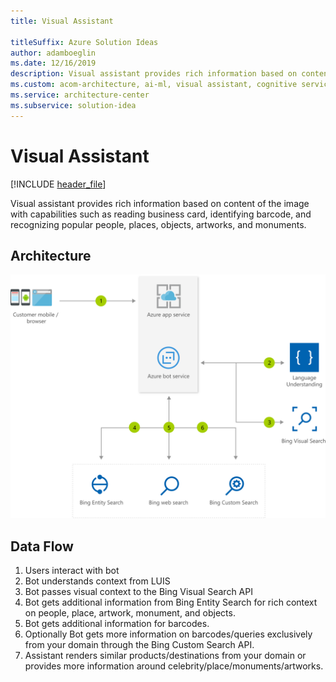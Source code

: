 ```yaml
---
title: Visual Assistant

titleSuffix: Azure Solution Ideas
author: adamboeglin
ms.date: 12/16/2019
description: Visual assistant provides rich information based on content of the image with capabilities such as reading business card, identifying barcode, and recognizing popular people, places, objects, artworks, and monuments.
ms.custom: acom-architecture, ai-ml, visual assistant, cognitive services, visual capabilities, visual assistant scenarios, interactive-diagram, 'https://azure.microsoft.com/solutions/architecture/visual-assistant/'
ms.service: architecture-center
ms.subservice: solution-idea
---
```

# Visual Assistant


[!INCLUDE [header_file](../header.md)]

Visual assistant provides rich information based on content of the image with capabilities such as reading business card, identifying barcode, and recognizing popular people, places, objects, artworks, and monuments.

## Architecture

![Architecture diagram](../media/visual-assistant.svg)


## Data Flow

1. Users interact with bot
1. Bot understands context from LUIS
1. Bot passes visual context to the Bing Visual Search API
1. Bot gets additional information from Bing Entity Search for rich context on people, place, artwork, monument, and objects.
1. Bot gets additional information for barcodes.
1. Optionally Bot gets more information on barcodes/queries exclusively from your domain through the Bing Custom Search API.
1. Assistant renders similar products/destinations from your domain or provides more information around celebrity/place/monuments/artworks.




